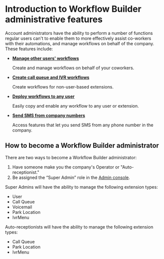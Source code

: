 # Introduction to Workflow Builder administrative features

Account administrators have the ability to perform a number of functions regular users can't to enable them to more effectively assist co-workers with their automations, and manage workflows on behalf of the company. These features include:

<div class="grid cards" markdown>

- [__Manage other users' workflows__](manage.md)
  
    Create and manage workflows on behalf of your coworkers. 

- [__Create call queue and IVR workflows__](non-users.md)
  
    Create workflows for non-user-based extensions.

- [__Deploy workflows to any user__](copying.md)
  
    Easily copy and enable any workflow to any user or extension. 

- [__Send SMS from company numbers__](runners.md)
  
    Access features that let you send SMS from any phone number in the company.

</div>

## How to become a Workflow Builder administrator

There are two ways to become a Workflow Builder administrator:

1. Have someone make you the company's Operator or "Auto-receptionist."
2. Be assigned the “Super Admin” role in the [Admin console](https://service.ringcentral.com/).

Super Admins will have the ability to manage the following extension types:

* User
* Call Queue
* Voicemail
* Park Location
* IvrMenu

Auto-receptionists will have the ability to manage the following extension types:

* Call Queue
* Park Location
* IvrMenu
